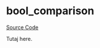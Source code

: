 # bool_comparison

[Source Code](https://github.com/software-mansion/cairo-lint/tree/main/crates/cairo-lint-core/src/lints/bool_comparison.rs#L18)

Tutaj here.